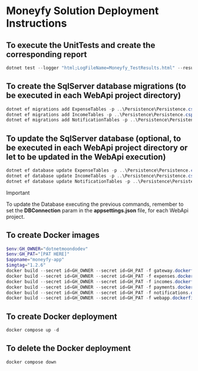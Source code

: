 # Moneyfy Solution Deployment Instructions

## To execute the UnitTests and create the corresponding report
```powershell
dotnet test --logger "html;LogFileName=Moneyfy_TestResults.html" --results-directory ./UnitTests/Reports/
```

## To create the SqlServer database migrations (to be executed in each WebApi project directory)
```powershell
dotnet ef migrations add ExpenseTables -p ..\Persistence\Persistence.csproj -s Expenses.WebApi.csproj --context ExpensesDbContext
dotnet ef migrations add IncomeTables -p ..\Persistence\Persistence.csproj -s Incomes.WebApi.csproj --context IncomesDbContext
dotnet ef migrations add NotificationTables -p ..\Persistence\Persistence.csproj -s Notifications.WebApi.csproj --context NotificationsDbContext
```

## To update the SqlServer database (optional, to be executed in each WebApi project directory or let to be updated in the WebApi execution)
```powershell
dotnet ef database update ExpenseTables -p ..\Persistence\Persistence.csproj -s Expenses.WebApi.csproj --context ExpensesDbContext
dotnet ef database update IncomeTables -p ..\Persistence\Persistence.csproj -s Incomes.WebApi.csproj --context IncomesDbContext
dotnet ef database update NotificationTables -p ..\Persistence\Persistence.csproj -s Notifications.WebApi.csproj --context NotificationsDbContext
```

> [!IMPORTANT]
> To update the Database executing the previous commands, remember to set the **DBConnection** param in the **appsettings.json** file, for each WebApi project. 
> 

## To create Docker images
```powershell
$env:GH_OWNER="dotnetmoondodev"
$env:GH_PAT="[PAT HERE]"
$appname="moneyfy-app"
$imgtag="1.2.6"
docker build --secret id=GH_OWNER --secret id=GH_PAT -f gateway.dockerfile -t "$appname.azurecr.io/gateway.moneyfy.webapi:$imgtag" .
docker build --secret id=GH_OWNER --secret id=GH_PAT -f expenses.dockerfile -t "$appname.azurecr.io/expenses.moneyfy.webapi:$imgtag" .
docker build --secret id=GH_OWNER --secret id=GH_PAT -f incomes.dockerfile -t "$appname.azurecr.io/incomes.moneyfy.webapi:$imgtag" .
docker build --secret id=GH_OWNER --secret id=GH_PAT -f payments.dockerfile -t "$appname.azurecr.io/payments.moneyfy.webapi:$imgtag" .
docker build --secret id=GH_OWNER --secret id=GH_PAT -f notifications.dockerfile -t "$appname.azurecr.io/notifications.moneyfy.webapi:$imgtag" .
docker build --secret id=GH_OWNER --secret id=GH_PAT -f webapp.dockerfile -t "$appname.azurecr.io/frontend.moneyfy.webapp:$imgtag" .
```

## To create Docker deployment
```powershell
docker compose up -d
```

## To delete the Docker deployment
```powershell
docker compose down
```

